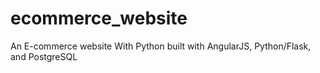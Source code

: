 # ecommerce_website
 An E-commerce website With Python built with AngularJS, Python/Flask, and PostgreSQL
